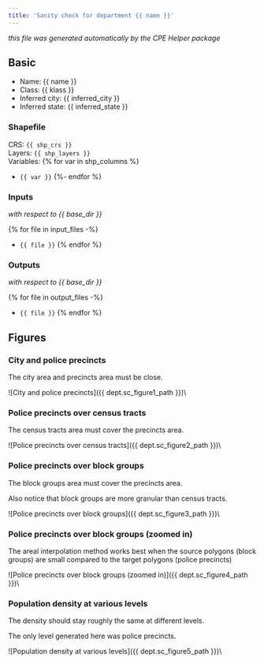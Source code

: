 ```yaml
---
title: 'Sanity check for department {{ name }}'
---
```


*this file was generated automatically by the CPE Helper package*

## Basic

- Name: {{ name }}
- Class: {{ klass }}
- Inferred city: {{ inferred_city }}
- Inferred state: {{ inferred_state }}

### Shapefile

CRS: `{{ shp_crs }}`  
Layers: `{{ shp_layers }}`  
Variables:
{% for var in shp_columns %}
- `{{ var }}`
{%- endfor %}

### Inputs

*with respect to {{ base_dir }}*

{% for file in input_files -%}
- `{{ file }}`
{% endfor %}

### Outputs

*with respect to {{ base_dir }}*

{% for file in output_files -%}
- `{{ file }}`
{% endfor %}

## Figures

### City and police precincts

The city area and precincts area must be close.

![City and police precincts]({{ dept.sc_figure1_path }})\

### Police precincts over census tracts

The census tracts area must cover the precincts area.

![Police precincts over census tracts]({{ dept.sc_figure2_path }})\

### Police precincts over block groups

The block groups area must cover the precincts area.

Also notice that block groups are more granular than census tracts.

![Police precincts over block groups]({{ dept.sc_figure3_path }})\

### Police precincts over block groups (zoomed in)

The areal interpolation method works best when the source polygons
(block groups) are small compared to the target polygons (police
precincts)

![Police precincts over block groups (zoomed in)]({{ dept.sc_figure4_path }})\

### Population density at various levels

The density should stay roughly the same at different levels.

The only level generated here was police precincts.

![Population density at various levels]({{ dept.sc_figure5_path }})\
